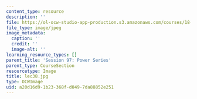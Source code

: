 ```yaml
---
content_type: resource
description: ''
file: https://ol-ocw-studio-app-production.s3.amazonaws.com/courses/18-01sc-single-variable-calculus-fall-2010/a20d16d91b23368fd0497da88852e251_lec38.jpg
file_type: image/jpeg
image_metadata:
  caption: ''
  credit: ''
  image-alt: ''
learning_resource_types: []
parent_title: 'Session 97: Power Series'
parent_type: CourseSection
resourcetype: Image
title: lec38.jpg
type: OCWImage
uid: a20d16d9-1b23-368f-d049-7da88852e251
---
```

